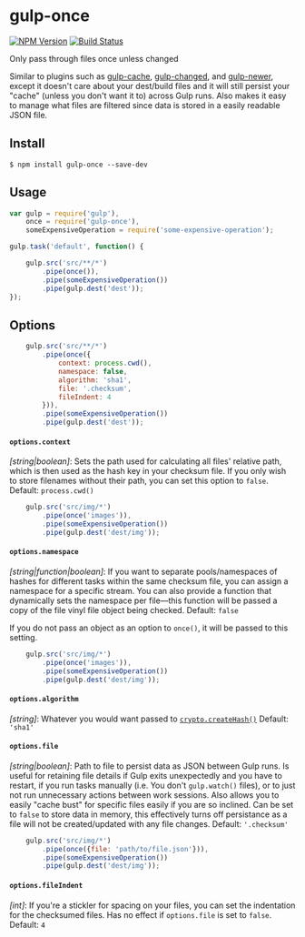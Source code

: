 # gulp-once

[![NPM Version](https://img.shields.io/npm/v/gulp-once.svg?style=flat-square)](http://npmjs.com/package/gulp-once) [![Build Status](https://img.shields.io/travis/corneliusio/gulp-once/master.svg?style=flat-square)](https://travis-ci.org/corneliusio/gulp-once)

Only pass through files once unless changed

Similar to plugins such as [gulp-cache](https://www.npmjs.com/package/gulp-cache), [gulp-changed](https://www.npmjs.com/package/gulp-changed), and [gulp-newer](https://www.npmjs.com/package/gulp-newer), except it doesn't care about your dest/build files and it will still persist your "cache" (unless you don't want it to) across Gulp runs. Also makes it easy to manage what files are filtered since data is stored in a easily readable JSON file.

## Install

```
$ npm install gulp-once --save-dev
```


## Usage

```js
var gulp = require('gulp'),
    once = require('gulp-once'),
    someExpensiveOperation = require('some-expensive-operation');

gulp.task('default', function() {

    gulp.src('src/**/*')
        .pipe(once()),
        .pipe(someExpensiveOperation())
        .pipe(gulp.dest('dest'));
});
```


## Options

```js
    gulp.src('src/**/*')
        .pipe(once({
            context: process.cwd(),
            namespace: false,
            algorithm: 'sha1',
            file: '.checksum',
            fileIndent: 4
        })),
        .pipe(someExpensiveOperation())
        .pipe(gulp.dest('dest'));
```

#### `options.context`
*[string|boolean]*: Sets the path used for calculating all files' relative path, which is then used as the hash key in your checksum file. If you only wish to store filenames without their path, you can set this option to `false`. Default: `process.cwd()`

```js
    gulp.src('src/img/*')
        .pipe(once('images')),
        .pipe(someExpensiveOperation())
        .pipe(gulp.dest('dest/img'));
```

#### `options.namespace`
*[string|function|boolean]*: If you want to separate pools/namespaces of hashes for different tasks within the same checksum 
file, you can assign a namespace for a specific stream. You can also provide a function that dynamically sets the namespace per file—this function will be passed a copy of the file vinyl file object being checked. Default: `false`

If you do not pass an object as an option to `once()`, it will be passed to this setting.

```js
    gulp.src('src/img/*')
        .pipe(once('images')),
        .pipe(someExpensiveOperation())
        .pipe(gulp.dest('dest/img'));
```

#### `options.algorithm`
*[string]*: Whatever you would want passed to [`crypto.createHash()`](https://nodejs.org/api/crypto.html#crypto_crypto_createhash_algorithm) Default: `'sha1'`

#### `options.file`
*[string|boolean]*: Path to file to persist data as JSON between Gulp runs. Is useful for retaining file details if Gulp exits unexpectedly and you have to restart, if you run tasks manually (i.e. You don't `gulp.watch()` files), or to just not run unnecessary actions between work sessions. Also allows you to easily "cache bust" for specific files easily if you are so inclined. Can be set to `false` to store data in memory, this effectively turns off persistance as a file will not be created/updated with any file changes. Default: `'.checksum'`

```js
    gulp.src('src/img/*')
        .pipe(once({file: 'path/to/file.json'})),
        .pipe(someExpensiveOperation())
        .pipe(gulp.dest('dest/img'));
```

#### `options.fileIndent`
*[int]*: If you're a stickler for spacing on your files, you can set the indentation for the checksumed files. Has no effect if `options.file`
is set to `false`. Default: `4`
